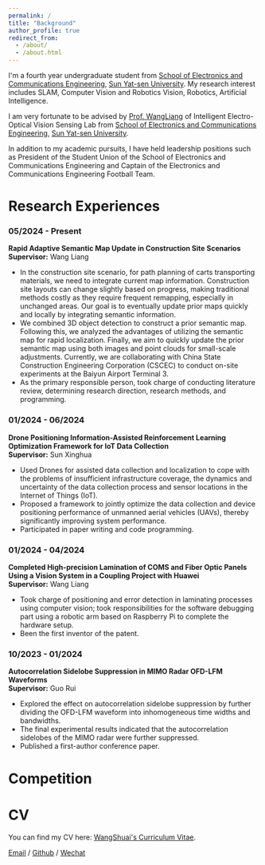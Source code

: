 ```yaml
---
permalink: /
title: "Background"
author_profile: true
redirect_from: 
  - /about/
  - /about.html
---
```

I'm a fourth year undergraduate student from [School of Electronics and Communications Engineering](https://sece.sysu.edu.cn/), [Sun Yat-sen University](https://www.sysu.edu.cn/). My research interest includes SLAM, Computer Vision and Robotics Vision, Robotics, Artificial Intelligence.

I am very fortunate to be advised by [Prof. WangLiang](https://sece.sysu.edu.cn/szll/js/1361718.htm) of Intelligent Electro-Optical Vision Sensing Lab from [School of Electronics and Communications Engineering](https://sece.sysu.edu.cn/), [Sun Yat-sen University](https://www.sysu.edu.cn/).

In addition to my academic pursuits, I have held leadership positions such as President of the Student Union of the School of Electronics and Communications Engineering and Captain of the Electronics and Communications Engineering Football Team.

Research Experiences
========
### 05/2024 - Present  
**Rapid Adaptive Semantic Map Update in Construction Site Scenarios**  
**Supervisor:** Wang Liang  
- In the construction site scenario, for path planning of carts transporting materials, we need to integrate current map information. Construction site layouts can change slightly based on progress, making traditional methods costly as they require frequent remapping, especially in unchanged areas. Our goal is to eventually update prior maps quickly and locally by integrating semantic information.  
- We combined 3D object detection to construct a prior semantic map. Following this, we analyzed the advantages of utilizing the semantic map for rapid localization. Finally, we aim to quickly update the prior semantic map using both images and point clouds for small-scale adjustments. Currently, we are collaborating with China State Construction Engineering Corporation (CSCEC) to conduct on-site experiments at the Baiyun Airport Terminal 3.  
- As the primary responsible person, took charge of conducting literature review, determining research direction, research methods, and programming.

### 01/2024 - 06/2024  
**Drone Positioning Information-Assisted Reinforcement Learning Optimization Framework for IoT Data Collection**  
**Supervisor:** Sun Xinghua  
- Used Drones for assisted data collection and localization to cope with the problems of insufficient infrastructure coverage, the dynamics and uncertainty of the data collection process and sensor locations in the Internet of Things (IoT).  
- Proposed a framework to jointly optimize the data collection and device positioning performance of unmanned aerial vehicles (UAVs), thereby significantly improving system performance.  
- Participated in paper writing and code programming.

### 01/2024 - 04/2024  
**Completed High-precision Lamination of COMS and Fiber Optic Panels Using a Vision System in a Coupling Project with Huawei**  
**Supervisor:** Wang Liang  
- Took charge of positioning and error detection in laminating processes using computer vision; took responsibilities for the software debugging part using a robotic arm based on Raspberry Pi to complete the hardware setup.  
- Been the first inventor of the patent.

### 10/2023 - 01/2024  
**Autocorrelation Sidelobe Suppression in MIMO Radar OFD-LFM Waveforms**  
**Supervisor:** Guo Rui  
- Explored the effect on autocorrelation sidelobe suppression by further dividing the OFD-LFM waveform into inhomogeneous time widths and bandwidths.  
- The final experimental results indicated that the autocorrelation sidelobes of the MIMO radar were further suppressed.  
- Published a first-author conference paper.




Competition
========




CV
========
You can find my CV here: [WangShuai's Curriculum Vitae](https://github.com/wangsh386/wangshuai.github.io/tree/master/assets/CVWangShuai.pdf).


[Email](mailto:15928277030@163.com) / [Github](https://github.com/wangsh386) / [Wechat](../images/wechat.jpg) 
